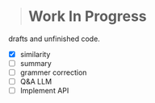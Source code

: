 ># Work In Progress

drafts and unfinished code.

- [x] similarity
- [ ] summary
- [ ] grammer correction
- [ ] Q&A LLM
- [ ] Implement API
